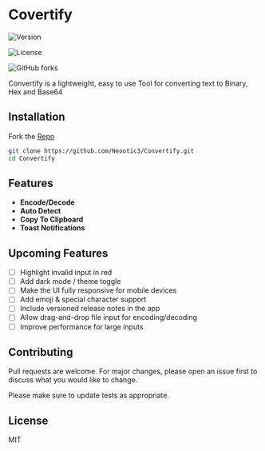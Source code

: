 
# Covertify
![Version](https://img.shields.io/badge/version-1.0.0-blue)

![License](https://img.shields.io/badge/license-MIT-green)

![GitHub forks](https://img.shields.io/github/forks/Neootic3/Convertify?style=social)

Convertify is a lightweight, easy to use Tool for converting text to Binary, Hex and Base64

## Installation

Fork the [Repo](https://github.com/Neootic3/Convertify)

```bash
git clone https://github.com/Neootic3/Convertify.git
cd Convertify
```

## Features
- **Encode/Decode**
- **Auto Detect**
- **Copy To Clipboard**
- **Toast Notifications**

## Upcoming Features
- [ ] Highlight invalid input in red
- [ ] Add dark mode / theme toggle
- [ ] Make the UI fully responsive for mobile devices
- [ ] Add emoji & special character support
- [ ] Include versioned release notes in the app
- [ ] Allow drag-and-drop file input for encoding/decoding
- [ ] Improve performance for large inputs

## Contributing

Pull requests are welcome. For major changes, please open an issue first
to discuss what you would like to change.

Please make sure to update tests as appropriate.

## License

MIT
